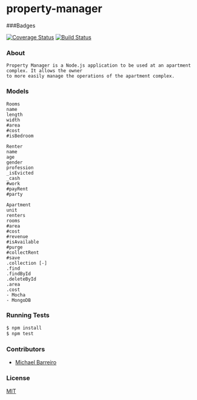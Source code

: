 property-manager
================

###Badges 

[![Coverage Status](https://img.shields.io/coveralls/MikeBBarreiro/property-manager.svg)](https://coveralls.io/r/MikeBBarreiro/property-manager?branch=master)
[![Build Status](https://travis-ci.org/MikeBBarreiro/property-manager.svg?branch=master)](https://travis-ci.org/MikeBBarreiro/property-manager)


### About
```
Property Manager is a Node.js application to be used at an apartment complex. It allows the owner 
to more easily manage the operations of the apartment complex.
```
### Models
```
Rooms
name
length
width
#area
#cost
#isBedroom
```

```
Renter
name
age
gender
profession
_isEvicted
_cash
#work
#payRent
#party
```

```
Apartment
unit
renters
rooms
#area
#cost
#revenue
#isAvailable
#purge
#collectRent
#save
.collection [-]
.find
.findById
.deleteById
.area
.cost
- Mocha
- MongoDB
```
### Running Tests
```bash
$ npm install
$ npm test
```

### Contributors
- [Michael Barreiro](https://www.linkedin.com/profile/view?id=221590218&trk=nav_responsive_tab_profile_pic)

### License
[MIT](LICENSE)
